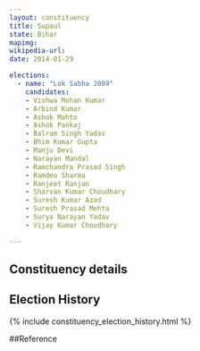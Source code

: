 ```yaml
---
layout: constituency
title: Supaul
state: Bihar
mapimg: 
wikipedia-url: 
date: 2014-01-29

elections: 
  - name: "Lok Sabha 2009"
    candidates: 
    - Vishwa Mohan Kumar 
    - Arbind Kumar 
    - Ashok Mahto 
    - Ashok Pankaj 
    - Balram Singh Yadav 
    - Bhim Kumar Gupta 
    - Manju Devi 
    - Narayan Mandal 
    - Ramchandra Prasad Singh 
    - Ramdeo Sharma 
    - Ranjeet Ranjan 
    - Sharvan Kumar Choudhary 
    - Suresh Kumar Azad 
    - Suresh Prasad Mehta 
    - Surya Narayan Yadav 
    - Vijay Kumar Choudhary 

---
```

## Constituency details


## Election History
{% include constituency_election_history.html %}

##Reference

